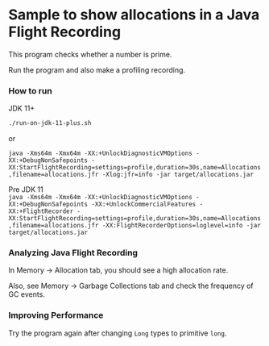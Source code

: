 Sample to show allocations in a Java Flight Recording
=====================================================

This program checks whether a number is prime.

Run the program and also make a profiling recording.

### How to run
JDK 11+  
```bash
./run-on-jdk-11-plus.sh
```

or  

`java -Xms64m -Xmx64m -XX:+UnlockDiagnosticVMOptions -XX:+DebugNonSafepoints -XX:StartFlightRecording=settings=profile,duration=30s,name=Allocations,filename=allocations.jfr -Xlog:jfr=info -jar target/allocations.jar`

Pre JDK 11  
`java -Xms64m -Xmx64m -XX:+UnlockDiagnosticVMOptions -XX:+DebugNonSafepoints -XX:+UnlockCommercialFeatures -XX:+FlightRecorder -XX:StartFlightRecording=settings=profile,duration=30s,name=Allocations,filename=allocations.jfr -XX:FlightRecorderOptions=loglevel=info -jar target/allocations.jar`

### Analyzing Java Flight Recording

In Memory -> Allocation tab, you should see a high allocation rate.

Also, see Memory -> Garbage Collections tab and check the frequency of GC events.

### Improving Performance

Try the program again after changing `Long` types to primitive `long`.
